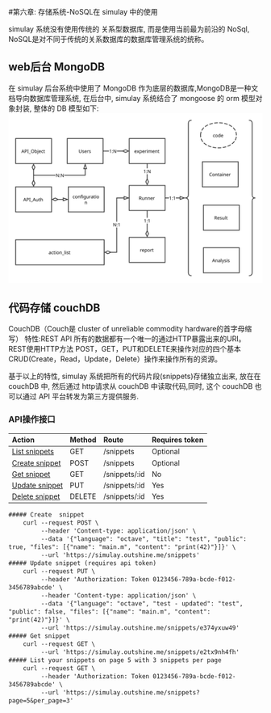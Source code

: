 #第六章: 存储系统-NoSQL在 simulay 中的使用

simulay 系统没有使用传统的 关系型数据库, 而是使用当前最为前沿的 NoSql, 
NoSQL是对不同于传统的关系数据库的数据库管理系统的统称。

## web后台 MongoDB 

在 simulay 后台系统中使用了 MongoDB 作为底层的数据库,MongoDB是一种文档导向数据库管理系统, 在后台中, simulay 系统结合了 mongoose 的 orm 模型对象封装, 整体的 DB 模型如下:
![](img/DBSCheme.svg)

##  代码存储 couchDB
CouchDB（Couch是 cluster of unreliable commodity hardware的首字母缩写）
特性:REST API
所有的数据都有一个唯一的通过HTTP暴露出来的URI。REST使用HTTP方法 POST，GET，PUT和DELETE来操作对应的四个基本CRUD(Create，Read，Update，Delete）操作来操作所有的资源。

基于以上的特性, simulay 系统把所有的代码片段(snippets)存储独立出来, 放在在 couchDB 中, 然后通过 http请求从 couchDB 中读取代码,同时, 这个 couchDB 也可以通过 API 平台转发为第三方提供服务. 

### API操作接口
| Action                              | Method | Route         | Requires token |
|:------------------------------------|:-------|:--------------|:---------------|
| [List snippets](list_snippets.md)   | GET    | /snippets     | Optional       |
| [Create snippet](create_snippet.md) | POST   | /snippets     | Optional       |
| [Get snippet](get_snippet.md)       | GET    | /snippets/:id | No             |
| [Update snippet](update_snippet.md) | PUT    | /snippets/:id | Yes            |
| [Delete snippet](delete_snippet.md) | DELETE | /snippets/:id | Yes            |

```
##### Create  snippet
    curl --request POST \
         --header 'Content-type: application/json' \
         --data '{"language": "octave", "title": "test", "public": true, "files": [{"name": "main.m", "content": "print(42)"}]}' \
         --url 'https://simulay.outshine.me/snippets'
##### Update snippet (requires api token)
    curl --request PUT \
         --header 'Authorization: Token 0123456-789a-bcde-f012-3456789abcde' \
         --header 'Content-type: application/json' \
         --data '{"language": "octave", "test - updated": "test", "public": false, "files": [{"name": "main.m", "content": "print(42)"}]}' \
         --url 'https://simulay.outshine.me/snippets/e374yxuw49'
##### Get snippet
    curl --request GET \
         --url 'https://simulay.outshine.me/snippets/e2tx9nh4fh'
##### List your snippets on page 5 with 3 snippets per page
    curl --request GET \
         --header 'Authorization: Token 0123456-789a-bcde-f012-3456789abcde' \
         --url 'https://simulay.outshine.me/snippets?page=5&per_page=3'

```
